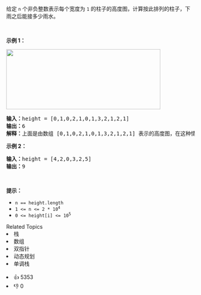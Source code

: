 <p>给定&nbsp;<code>n</code> 个非负整数表示每个宽度为 <code>1</code> 的柱子的高度图，计算按此排列的柱子，下雨之后能接多少雨水。</p>

<p>&nbsp;</p>

<p><strong>示例 1：</strong></p>

<p><img src="https://assets.leetcode-cn.com/aliyun-lc-upload/uploads/2018/10/22/rainwatertrap.png" style="height: 161px; width: 412px;" /></p>

<pre>
<strong>输入：</strong>height = [0,1,0,2,1,0,1,3,2,1,2,1]
<strong>输出：</strong>6
<strong>解释：</strong>上面是由数组 [0,1,0,2,1,0,1,3,2,1,2,1] 表示的高度图，在这种情况下，可以接 6 个单位的雨水（蓝色部分表示雨水）。 
</pre>

<p><strong>示例 2：</strong></p>

<pre>
<strong>输入：</strong>height = [4,2,0,3,2,5]
<strong>输出：</strong>9
</pre>

<p>&nbsp;</p>

<p><strong>提示：</strong></p>

<ul> 
 <li><code>n == height.length</code></li> 
 <li><code>1 &lt;= n &lt;= 2 * 10<sup>4</sup></code></li> 
 <li><code>0 &lt;= height[i] &lt;= 10<sup>5</sup></code></li> 
</ul>

<div><div>Related Topics</div><div><li>栈</li><li>数组</li><li>双指针</li><li>动态规划</li><li>单调栈</li></div></div><br><div><li>👍 5353</li><li>👎 0</li></div>